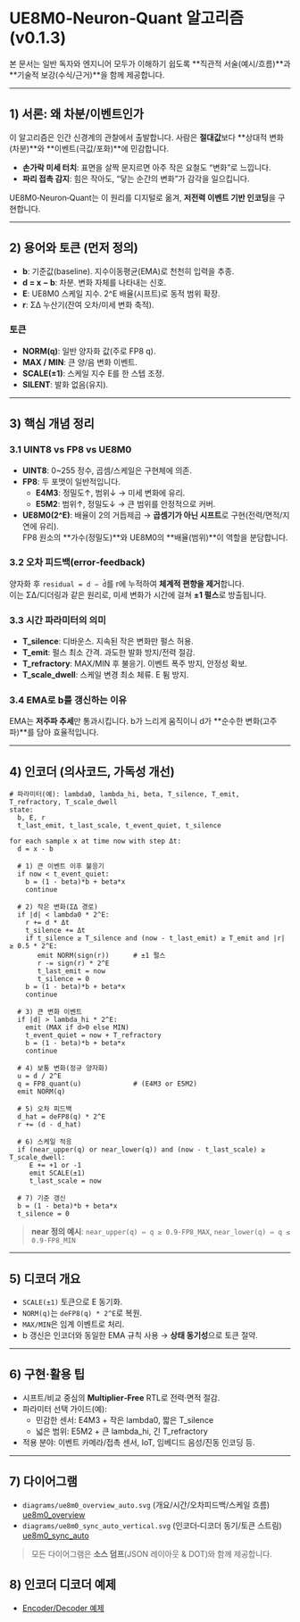 # UE8M0‑Neuron‑Quant 알고리즘 (v0.1.3)

본 문서는 일반 독자와 엔지니어 모두가 이해하기 쉽도록 **직관적 서술(예시/흐름)**과 **기술적 보강(수식/근거)**을 함께 제공합니다.

---
## 1) 서론: 왜 차분/이벤트인가
이 알고리즘은 인간 신경계의 관찰에서 출발합니다. 사람은 **절대값**보다 **상대적 변화(차분)**와 **이벤트(극값/포화)**에 민감합니다.  
- **손가락 미세 터치**: 표면을 살짝 문지르면 아주 작은 요철도 “변화”로 느낍니다.  
- **파리 접촉 감지**: 힘은 작아도, “닿는 순간의 변화”가 감각을 일으킵니다.

UE8M0‑Neuron‑Quant는 이 원리를 디지털로 옮겨, **저전력 이벤트 기반 인코딩**을 구현합니다.

---
## 2) 용어와 토큰 (먼저 정의)
- **b**: 기준값(baseline). 지수이동평균(EMA)로 천천히 입력을 추종.  
- **d = x − b**: 차분. 변화 자체를 나타내는 신호.  
- **E**: UE8M0 스케일 지수. 2^E 배율(시프트)로 동적 범위 확장.  
- **r**: ΣΔ 누산기(잔여 오차/미세 변화 축적).

### 토큰
- **NORM(q)**: 일반 양자화 값(주로 FP8 q).  
- **MAX / MIN**: 큰 양/음 변화 이벤트.  
- **SCALE(±1)**: 스케일 지수 E를 한 스텝 조정.  
- **SILENT**: 발화 없음(유지).

---
## 3) 핵심 개념 정리
### 3.1 UINT8 vs FP8 vs UE8M0
- **UINT8**: 0~255 정수, 곱셈/스케일은 구현체에 의존.  
- **FP8**: 두 포맷이 일반적입니다.  
  - **E4M3**: 정밀도↑, 범위↓ → 미세 변화에 유리.  
  - **E5M2**: 범위↑, 정밀도↓ → 큰 범위를 안정적으로 커버.  
- **UE8M0(2^E)**: 배율이 2의 거듭제곱 → **곱셈기가 아닌 시프트**로 구현(전력/면적/지연에 유리).  
  FP8 원소의 **가수(정밀도)**와 UE8M0의 **배율(범위)**이 역할을 분담합니다.

### 3.2 오차 피드백(error‑feedback)
양자화 후 `residual = d − d̂`를 r에 누적하여 **체계적 편향을 제거**합니다.  
이는 ΣΔ/디더링과 같은 원리로, 미세 변화가 시간에 걸쳐 **±1 펄스**로 방출됩니다.

### 3.3 시간 파라미터의 의미
- **T_silence**: 디바운스. 지속된 작은 변화만 펄스 허용.  
- **T_emit**: 펄스 최소 간격. 과도한 발화 방지/전력 절감.  
- **T_refractory**: MAX/MIN 후 불응기. 이벤트 폭주 방지, 안정성 확보.  
- **T_scale_dwell**: 스케일 변경 최소 체류. E 튐 방지.

### 3.4 EMA로 b를 갱신하는 이유
EMA는 **저주파 추세**만 통과시킵니다. b가 느리게 움직이니 d가 **순수한 변화(고주파)**를 담아 효율적입니다.

---
## 4) 인코더 (의사코드, 가독성 개선)

```pseudo
# 파라미터(예): lambda0, lambda_hi, beta, T_silence, T_emit, T_refractory, T_scale_dwell
state:
  b, E, r
  t_last_emit, t_last_scale, t_event_quiet, t_silence

for each sample x at time now with step Δt:
  d = x - b

  # 1) 큰 이벤트 이후 불응기
  if now < t_event_quiet:
    b = (1 - beta)*b + beta*x
    continue

  # 2) 작은 변화(ΣΔ 경로)
  if |d| < lambda0 * 2^E:
    r += d * Δt
    t_silence += Δt
    if t_silence ≥ T_silence and (now - t_last_emit) ≥ T_emit and |r| ≥ 0.5 * 2^E:
       emit NORM(sign(r))      # ±1 펄스
       r -= sign(r) * 2^E
       t_last_emit = now
       t_silence = 0
    b = (1 - beta)*b + beta*x
    continue

  # 3) 큰 변화 이벤트
  if |d| > lambda_hi * 2^E:
    emit (MAX if d>0 else MIN)
    t_event_quiet = now + T_refractory
    b = (1 - beta)*b + beta*x
    continue

  # 4) 보통 변화(정규 양자화)
  u = d / 2^E
  q = FP8_quant(u)             # (E4M3 or E5M2)
  emit NORM(q)

  # 5) 오차 피드백
  d_hat = deFP8(q) * 2^E
  r += (d - d_hat)

  # 6) 스케일 적응
  if (near_upper(q) or near_lower(q)) and (now - t_last_scale) ≥ T_scale_dwell:
     E += +1 or -1
     emit SCALE(±1)
     t_last_scale = now

  # 7) 기준 갱신
  b = (1 - beta)*b + beta*x
  t_silence = 0
```

> **near 정의 예시**: `near_upper(q) ⇔ q ≥ 0.9·FP8_MAX`, `near_lower(q) ⇔ q ≤ 0.9·FP8_MIN`

---
## 5) 디코더 개요
- `SCALE(±1)` 토큰으로 E 동기화.  
- `NORM(q)`는 `deFP8(q) * 2^E`로 복원.  
- `MAX/MIN`은 임계 이벤트로 처리.  
- b 갱신은 인코더와 동일한 EMA 규칙 사용 → **상태 동기성**으로 토큰 절약.

---
## 6) 구현·활용 팁
- 시프트/비교 중심의 **Multiplier‑Free** RTL로 전력·면적 절감.  
- 파라미터 선택 가이드(예):  
  - 민감한 센서: E4M3 + 작은 lambda0, 짧은 T_silence  
  - 넓은 범위: E5M2 + 큰 lambda_hi, 긴 T_refractory  
- 적용 분야: 이벤트 카메라/접촉 센서, IoT, 임베디드 음성/진동 인코딩 등.

---
## 7) 다이어그램
- `diagrams/ue8m0_overview_auto.svg` (개요/시간/오차피드백/스케일 흐름)  
   [ue8m0_overview](diagrams/ue8m0_overview_auto.svg) 
- `diagrams/ue8m0_sync_auto_vertical.svg` (인코더‑디코더 동기/토큰 스트림)
   [ue8m0_sync_auto](diagrams/ue8mue8m0_sync_auto_vertical.svg)

> 모든 다이어그램은 **소스 덤프**(JSON 레이아웃 & DOT)와 함께 제공합니다.

## 8) 인코더 디코더 예제
- [Encoder/Decoder 예제](encdec_example.md)
